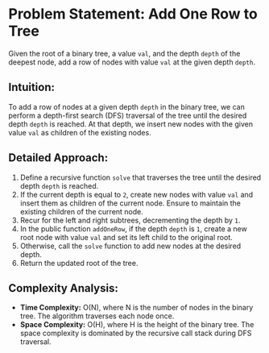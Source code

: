 # Problem Statement: Add One Row to Tree

Given the root of a binary tree, a value `val`, and the depth `depth` of the deepest node, add a row of nodes with value `val` at the given depth `depth`.

## Intuition:

To add a row of nodes at a given depth `depth` in the binary tree, we can perform a depth-first search (DFS) traversal of the tree until the desired depth `depth` is reached. At that depth, we insert new nodes with the given value `val` as children of the existing nodes.

## Detailed Approach:

1. Define a recursive function `solve` that traverses the tree until the desired depth `depth` is reached.
2. If the current depth is equal to `2`, create new nodes with value `val` and insert them as children of the current node. Ensure to maintain the existing children of the current node.
3. Recur for the left and right subtrees, decrementing the depth by `1`.
4. In the public function `addOneRow`, if the depth `depth` is `1`, create a new root node with value `val` and set its left child to the original root.
5. Otherwise, call the `solve` function to add new nodes at the desired depth.
6. Return the updated root of the tree.

## Complexity Analysis:

- **Time Complexity:** O(N), where N is the number of nodes in the binary tree. The algorithm traverses each node once.
- **Space Complexity:** O(H), where H is the height of the binary tree. The space complexity is dominated by the recursive call stack during DFS traversal.
